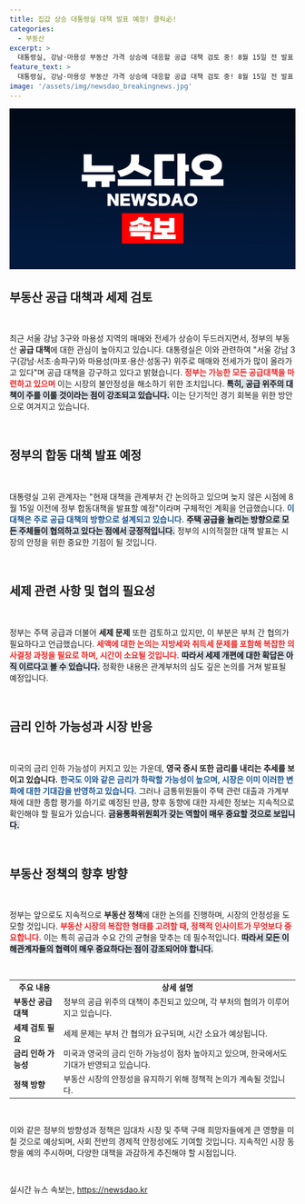 ```yaml
---
title: 집값 상승 대통령실 대책 발표 예정! 클릭必!
categories:
  - 부동산
excerpt: >
  대통령실, 강남·마용성 부동산 가격 상승에 대응할 공급 대책 검토 중! 8월 15일 전 발표 예정. 금리 인하 가능성도 높아지는 가운데, 세제 문제는 신중한 협의가 필요하다. 클릭해 자세히 알아보세요!
feature_text: >
  대통령실, 강남·마용성 부동산 가격 상승에 대응할 공급 대책 검토 중! 8월 15일 전 발표 예정. 금리 인하 가능성도 높아지는 가운데, 세제 문제는 신중한 협의가 필요하다. 클릭해 자세히 알아보세요!
image: '/assets/img/newsdao_breakingnews.jpg'
---
```


<p><img src="/assets/img/newsdao_breakingnews.jpg" alt="flaretime 속보" /></p>

<h2 data-ke-size="size26">부동산 공급 대책과 세제 검토</h2>

<p data-ke-size="size16">&nbsp;</p>

<p data-ke-size="size16">최근 서울 강남 3구와 마용성 지역의 매매와 전세가 상승이 두드러지면서, 정부의 부동산 <b>공급 대책</b>에 대한 관심이 높아지고 있습니다. 대통령실은 이와 관련하여 "서울 강남 3구(강남·서초·송파구)와 마용성(마포·용산·성동구) 위주로 매매와 전세가가 많이 올라가고 있다"며 공급 대책을 강구하고 있다고 밝혔습니다. <b><span style="color: #ee2323;">정부는 가능한 모든 공급대책을 마련하고 있으며</span></b> 이는 시장의 불안정성을 해소하기 위한 조치입니다. <b><span style="background-color: #21538527;">특히, 공급 위주의 대책이 주를 이룰 것이라는 점이 강조되고 있습니다.</span></b> 이는 단기적인 경기 회복을 위한 방안으로 여겨지고 있습니다.</p>

<p data-ke-size="size16">&nbsp;</p>

<h2 data-ke-size="size26">정부의 합동 대책 발표 예정</h2>

<p data-ke-size="size16">&nbsp;</p>

<p data-ke-size="size16">대통령실 고위 관계자는 "현재 대책을 관계부처 간 논의하고 있으며 늦지 않은 시점에 8월 15일 이전에 정부 합동대책을 발표할 예정"이라며 구체적인 계획을 언급했습니다. <b><span style="color: #1a5490;">이 대책은 주로 공급 대책의 방향으로 설계되고 있습니다.</span></b> <b><span style="background-color: #21538527;">주택 공급을 늘리는 방향으로 모든 주체들이 협의하고 있다는 점에서 긍정적입니다.</span></b> 정부의 시의적절한 대책 발표는 시장의 안정을 위한 중요한 기점이 될 것입니다.</p>

<p data-ke-size="size16">&nbsp;</p>

<h2 data-ke-size="size26">세제 관련 사항 및 협의 필요성</h2>

<p data-ke-size="size16">&nbsp;</p>

<p data-ke-size="size16">정부는 주택 공급과 더불어 <b>세제 문제</b> 또한 검토하고 있지만, 이 부분은 부처 간 협의가 필요하다고 언급했습니다. <b><span style="color: #ee2323;">세액에 대한 논의는 지방세와 취득세 문제를 포함해 복잡한 의사결정 과정을 필요로 하며, 시간이 소요될 것입니다.</span></b> <b><span style="background-color: #21538527;">따라서 세제 개편에 대한 확답은 아직 이르다고 볼 수 있습니다.</span></b> 정확한 내용은 관계부처의 심도 깊은 논의를 거쳐 발표될 예정입니다.</p>

<p data-ke-size="size16">&nbsp;</p>

<h2 data-ke-size="size26">금리 인하 가능성과 시장 반응</h2>

<p data-ke-size="size16">&nbsp;</p>

<p data-ke-size="size16">미국의 금리 인하 가능성이 커지고 있는 가운데, <b>영국 증시 또한 금리를 내리는 추세를 보이고 있습니다.</b> <b><span style="color: #1a5490;">한국도 이와 같은 금리가 하락할 가능성이 높으며, 시장은 이미 이러한 변화에 대한 기대감을 반영하고 있습니다.</span></b> 그러나 금통위원들이 주택 관련 대출과 가계부채에 대한 종합 평가를 하기로 예정된 만큼, 향후 동향에 대한 자세한 정보는 지속적으로 확인해야 할 필요가 있습니다. <b><span style="background-color: #21538527;">금융통화위원회가 갖는 역할이 매우 중요할 것으로 보입니다.</span></b></p>

<p data-ke-size="size16">&nbsp;</p>

<h2 data-ke-size="size26">부동산 정책의 향후 방향</h2>

<p data-ke-size="size16">&nbsp;</p>

<p data-ke-size="size16">정부는 앞으로도 지속적으로 <b>부동산 정책</b>에 대한 논의를 진행하며, 시장의 안정성을 도모할 것입니다. <b><span style="color: #ee2323;">부동산 시장의 복잡한 형태를 고려할 때, 정책적 인사이트가 무엇보다 중요합니다.</span></b> 이는 특히 공급과 수요 간의 균형을 맞추는 데 필수적입니다. <b><span style="background-color: #21538527;">따라서 모든 이해관계자들의 협력이 매우 중요하다는 점이 강조되어야 합니다.</span></b> </p>

<p data-ke-size="size16">&nbsp;</p>

<table>
  <tr>
    <td style="text-align: center; height: 17px;"><b>주요 내용</b></td>
    <td style="text-align: center; height: 17px;"><b>상세 설명</b></td>
  </tr>
  <tr>
    <td><b>부동산 공급 대책</b></td>
    <td>정부의 공급 위주의 대책이 추진되고 있으며, 각 부처의 협의가 이루어지고 있습니다.</td>
  </tr>
  <tr>
    <td><b>세제 검토 필요</b></td>
    <td>세제 문제는 부처 간 협의가 요구되며, 시간 소요가 예상됩니다.</td>
  </tr>
  <tr>
    <td><b>금리 인하 가능성</b></td>
    <td>미국과 영국의 금리 인하 가능성이 점차 높아지고 있으며, 한국에서도 기대가 반영되고 있습니다.</td>
  </tr>
  <tr>
    <td><b>정책 방향</b></td>
    <td>부동산 시장의 안정성을 유지하기 위해 정책적 논의가 계속될 것입니다.</td>
  </tr>
</table>

<p data-ke-size="size16">&nbsp;</p>

<p data-ke-size="size16">이와 같은 정부의 방향성과 정책은 임대차 시장 및 주택 구매 희망자들에게 큰 영향을 미칠 것으로 예상되며, 사회 전반의 경제적 안정성에도 기여할 것입니다. 지속적인 시장 동향을 예의 주시하며, 다양한 대책을 과감하게 추진해야 할 시점입니다.</p>

<p data-ke-size="size16">&nbsp;</p>
실시간 뉴스 속보는, <a href="https://newsdao.kr" rel="dofollow">https://newsdao.kr</a>


